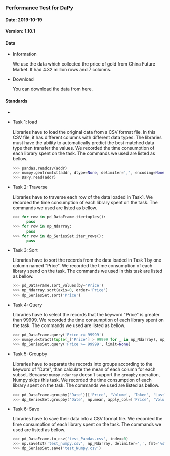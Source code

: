### Performance Test for DaPy

#### Date: 2019-10-19

#### Version: 1.10.1

#### Data

* Information

  We use the data which collected the price of gold from China Future Market.  It had 4.32 million rows and 7 columns.

* Download

  You can download the data from here.

#### Standards

- 

- Task 1: load

  Libraries have to load the original data from a CSV format file. In this CSV file, it has different columns with different data types. The libraries must have the ability to automatically predict the best matched data type then transfer the values. We recorded the time consumption of each library spent on the task. The commands we used are listed as bellow.

  ```python
  >>> pandas.readcsv(addr) 
  >>> numpy.genfromtxt(addr, dtype=None, delimiter=',', encoding=None, names=True)
  >>> DaPy.read(addr)
  ```

- Task 2: Traverse

  Libraries have to traverse each row of the data loaded in Task1. We recorded the time consumption of each library spent on the task. The commands we used are listed as bellow.

  ```python
  >>> for row in pd_DataFrame.itertuples():
  		pass
  >>> for row in np_Ndarray:
  		pass
  >>> for row in dp_SeriesSet.iter_rows():
  		pass
  ```

- Task 3: Sort

  Libraries have to sort the records from the data loaded in Task 1 by one column named "Price". We recorded the time consumption of each library spend on the task. The commands we used in this task are listed as bellow.

  ```Python
  >>> pd_DataFrame.sort_values(by='Price')
  >>> np_Ndarray.sort(axis=0, order='Price')
  >>> dp_SeriesSet.sort('Price')
  ```

- Task 4: Query

  Libraries have to select the records that the keyword "Price" is greater than 99999. We recorded the time consumption of each library spent on the task. The commands we used are listed as bellow.

  ```python
  >>> pd_DataFrame.query('Price >= 99999')
  >>> numpy.extract(tuple(_['Price'] > 99999 for _ in np_Ndarray), np_Ndarray)
  >>> dp_SeriesSet.query('Price >= 99999', limit=None)
  ```

- Task 5: Groupby

  Libraries have to separate the records into groups according to the keyword of "Date", than calculate the mean of each column for each subset. Because `numpy.ndarray`  doesn't support the `groupby` operation, Numpy skips this task. We recorded the time consumption of each library spent on the task. The commands we used are listed as bellow. 

  ```python
  >>> pd_DataFrame.groupby('Date')[['Price', 'Volume', 'Token', 'LastToken', 'LastMaxVolume']].mean()
  >>> dp_SeriesSet.groupby('Date', np.mean, apply_col=['Price', 'Volume', 'Token', 'LastToken', 'LastMaxVolume'])
  ```

- Task 6: Save

  Libraries have to save their data into a CSV format file. We recorded the time consumption of each library spent on the task. The commands we used are listed as bellow. 

  ```python
  >>> pd_DataFrame.to_csv('test_Pandas.csv', index=0)
  >>> np.savetxt('test_numpy.csv', np_Ndarray, delimiter=',', fmt='%s%s%s%s%s%s%s')
  >>> dp_SeriesSet.save('test_Numpy.csv')
  ```

  